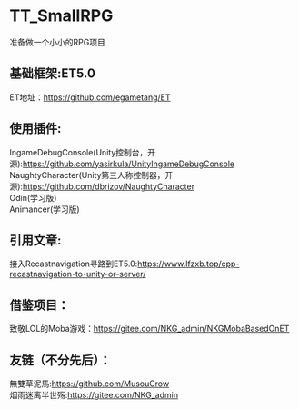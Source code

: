 # TT_SmallRPG
准备做一个小小的RPG项目

## 基础框架:ET5.0
ET地址：https://github.com/egametang/ET

## 使用插件:
IngameDebugConsole(Unity控制台，开源):https://github.com/yasirkula/UnityIngameDebugConsole  
NaughtyCharacter(Unity第三人称控制器，开源):https://github.com/dbrizov/NaughtyCharacter  
Odin(学习版)  
Animancer(学习版)

## 引用文章:
接入Recastnavigation寻路到ET5.0:https://www.lfzxb.top/cpp-recastnavigation-to-unity-or-server/

## 借鉴项目：
致敬LOL的Moba游戏：https://gitee.com/NKG_admin/NKGMobaBasedOnET

## 友链（不分先后）：
無雙草泥馬:https://github.com/MusouCrow  
烟雨迷离半世殇:https://gitee.com/NKG_admin

